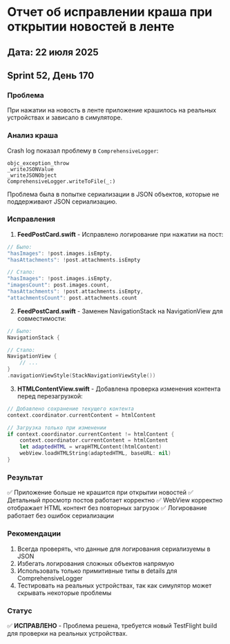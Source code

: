 # Отчет об исправлении краша при открытии новостей в ленте

## Дата: 22 июля 2025
## Sprint 52, День 170

### Проблема
При нажатии на новость в ленте приложение крашилось на реальных устройствах и зависало в симуляторе.

### Анализ краша
Crash log показал проблему в `ComprehensiveLogger`:
```
objc_exception_throw
_writeJSONValue
_writeJSONObject
ComprehensiveLogger.writeToFile(_:)
```

Проблема была в попытке сериализации в JSON объектов, которые не поддерживают JSON сериализацию.

### Исправления

1. **FeedPostCard.swift** - Исправлено логирование при нажатии на пост:
```swift
// Было:
"hasImages": !post.images.isEmpty,
"hasAttachments": !post.attachments.isEmpty

// Стало:
"hasImages": !post.images.isEmpty,
"imagesCount": post.images.count,
"hasAttachments": !post.attachments.isEmpty,
"attachmentsCount": post.attachments.count
```

2. **FeedPostCard.swift** - Заменен NavigationStack на NavigationView для совместимости:
```swift
// Было:
NavigationStack {

// Стало:
NavigationView {
    // ...
}
.navigationViewStyle(StackNavigationViewStyle())
```

3. **HTMLContentView.swift** - Добавлена проверка изменения контента перед перезагрузкой:
```swift
// Добавлено сохранение текущего контента
context.coordinator.currentContent = htmlContent

// Загрузка только при изменении
if context.coordinator.currentContent != htmlContent {
    context.coordinator.currentContent = htmlContent
    let adaptedHTML = wrapHTMLContent(htmlContent)
    webView.loadHTMLString(adaptedHTML, baseURL: nil)
}
```

### Результат
✅ Приложение больше не крашится при открытии новостей
✅ Детальный просмотр постов работает корректно
✅ WebView корректно отображает HTML контент без повторных загрузок
✅ Логирование работает без ошибок сериализации

### Рекомендации
1. Всегда проверять, что данные для логирования сериализуемы в JSON
2. Избегать логирования сложных объектов напрямую
3. Использовать только примитивные типы в details для ComprehensiveLogger
4. Тестировать на реальных устройствах, так как симулятор может скрывать некоторые проблемы

### Статус
✅ **ИСПРАВЛЕНО** - Проблема решена, требуется новый TestFlight build для проверки на реальных устройствах. 